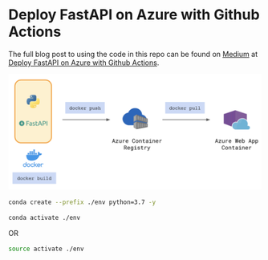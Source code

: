 # Deploy FastAPI on Azure with Github Actions

The full blog post to using the code in this repo can be found on [Medium](https://nathancheng-data.medium.com/) at [Deploy FastAPI on Azure with Github Actions](https://medium.com/@nathancheng-data/deploy-fastapi-on-azure-with-github-actions-32c5ab248ce3).  
  
![](architecture.png)

```bash
conda create --prefix ./env python=3.7 -y
```

```bash
conda activate ./env
```
OR
```bash
source activate ./env
```